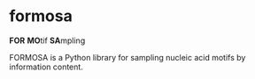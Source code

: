 # formosa
**FOR** **MO**tif **SA**mpling

FORMOSA is a Python library for sampling nucleic acid motifs by information content.